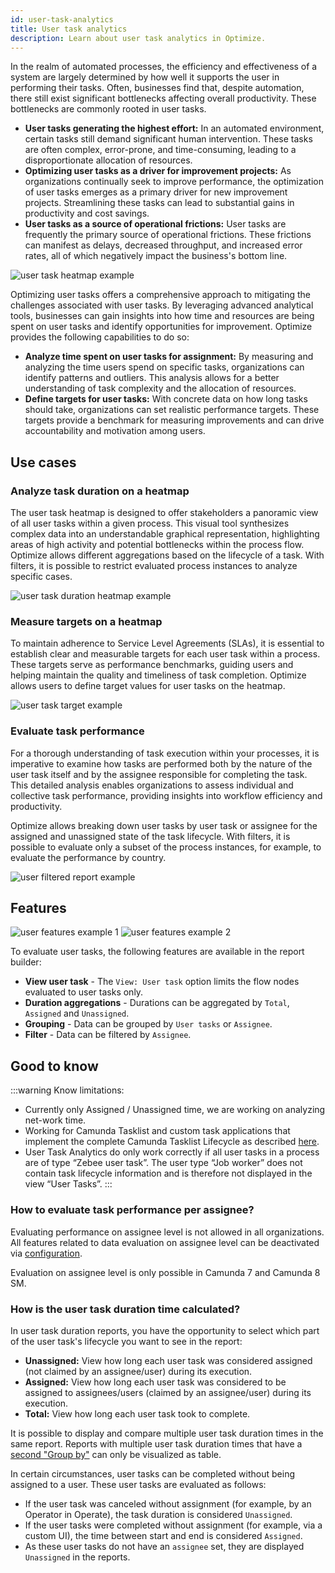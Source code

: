 ```yaml
---
id: user-task-analytics
title: User task analytics
description: Learn about user task analytics in Optimize.
---
```


In the realm of automated processes, the efficiency and effectiveness of a system are largely determined by how well it supports the user in performing their tasks. Often, businesses find that, despite automation, there still exist significant bottlenecks affecting overall productivity. These bottlenecks are commonly rooted in user tasks.

- **User tasks generating the highest effort:** In an automated environment, certain tasks still demand significant human intervention. These tasks are often complex, error-prone, and time-consuming, leading to a disproportionate allocation of resources.
- **Optimizing user tasks as a driver for improvement projects:** As organizations continually seek to improve performance, the optimization of user tasks emerges as a primary driver for new improvement projects. Streamlining these tasks can lead to substantial gains in productivity and cost savings.
- **User tasks as a source of operational frictions:** User tasks are frequently the primary source of operational frictions. These frictions can manifest as delays, decreased throughput, and increased error rates, all of which negatively impact the business's bottom line.

![user task heatmap example](./img/userTask_heatMap.png)

Optimizing user tasks offers a comprehensive approach to mitigating the challenges associated with user tasks. By leveraging advanced analytical tools, businesses can gain insights into how time and resources are being spent on user tasks and identify opportunities for improvement. Optimize provides the following capabilities to do so:

- **Analyze time spent on user tasks for assignment:** By measuring and analyzing the time users spend on specific tasks, organizations can identify patterns and outliers. This analysis allows for a better understanding of task complexity and the allocation of resources.
- **Define targets for user tasks:** With concrete data on how long tasks should take, organizations can set realistic performance targets. These targets provide a benchmark for measuring improvements and can drive accountability and motivation among users.

## Use cases

### Analyze task duration on a heatmap

The user task heatmap is designed to offer stakeholders a panoramic view of all user tasks within a given process. This visual tool synthesizes complex data into an understandable graphical representation, highlighting areas of high activity and potential bottlenecks within the process flow. Optimize allows different aggregations based on the lifecycle of a task. With filters, it is possible to restrict evaluated process instances to analyze specific cases.

![user task duration heatmap example](./img/userTask_duration_heatMap.png)

### Measure targets on a heatmap

To maintain adherence to Service Level Agreements (SLAs), it is essential to establish clear and measurable targets for each user task within a process. These targets serve as performance benchmarks, guiding users and helping maintain the quality and timeliness of task completion. Optimize allows users to define target values for user tasks on the heatmap.

![user task target example](./img/userTask_target_heatMap.png)

### Evaluate task performance

For a thorough understanding of task execution within your processes, it is imperative to examine how tasks are performed both by the nature of the user task itself and by the assignee responsible for completing the task. This detailed analysis enables organizations to assess individual and collective task performance, providing insights into workflow efficiency and productivity.

Optimize allows breaking down user tasks by user task or assignee for the assigned and unassigned state of the task lifecycle. With filters, it is possible to evaluate only a subset of the process instances, for example, to evaluate the performance by country.

![user filtered report example](./img/userTask_report_filters.png)

## Features

![user features example 1](./img/userTask_features1.png)
![user features example 2](./img/userTask_features2.png)

To evaluate user tasks, the following features are available in the report builder:

- **View user task** - The `View: User task` option limits the flow nodes evaluated to user tasks only.
- **Duration aggregations** - Durations can be aggregated by `Total`, `Assigned` and `Unassigned`.
- **Grouping** - Data can be grouped by `User tasks` or `Assignee`.
- **Filter** - Data can be filtered by `Assignee`.

## Good to know

:::warning
Know limitations:

- Currently only Assigned / Unassigned time, we are working on analyzing net-work time.
- Working for Camunda Tasklist and custom task applications that implement the complete Camunda Tasklist Lifecycle as described [here]($docs$/apis-tools/frontend-development/task-applications/introduction-to-task-applications/).
- User Task Analytics do only work correctly if all user tasks in a process are of type “Zebee user task”. The user type “Job worker” does not contain task lifecycle information and is therefore not displayed in the view “User Tasks”.
  :::

### How to evaluate task performance per assignee?

Evaluating performance on assignee level is not allowed in all organizations. All features related to data evaluation on assignee level can be deactivated via [configuration](../../../self-managed/optimize-deployment/configuration/system-configuration-platform-8.md#settings-related-to-camunda-8-zeebe-user-tasks).

Evaluation on assignee level is only possible in Camunda 7 and Camunda 8 SM.

### How is the user task duration time calculated?

In user task duration reports, you have the opportunity to select which part of the user task's lifecycle you want to see in the report:

- **Unassigned:** View how long each user task was considered assigned (not claimed by an assignee/user) during its execution.
- **Assigned:** View how long each user task was considered to be assigned to assignees/users (claimed by an assignee/user) during its execution.
- **Total:** View how long each user task took to complete.

It is possible to display and compare multiple user task duration times in the same report. Reports with multiple user task duration times that have a [second "Group by"](./report-analysis/define-reports.md#reports-with-a-second-group-by-option) can only be visualized as table.

In certain circumstances, user tasks can be completed without being assigned to a user. These user tasks are evaluated as follows:

- If the user task was canceled without assignment (for example, by an Operator in Operate), the task duration is considered `Unassigned`.
- If the user tasks were completed without assignment (for example, via a custom UI), the time between start and end is considered `Assigned`.
- As these user tasks do not have an `assignee` set, they are displayed `Unassigned` in the reports.
